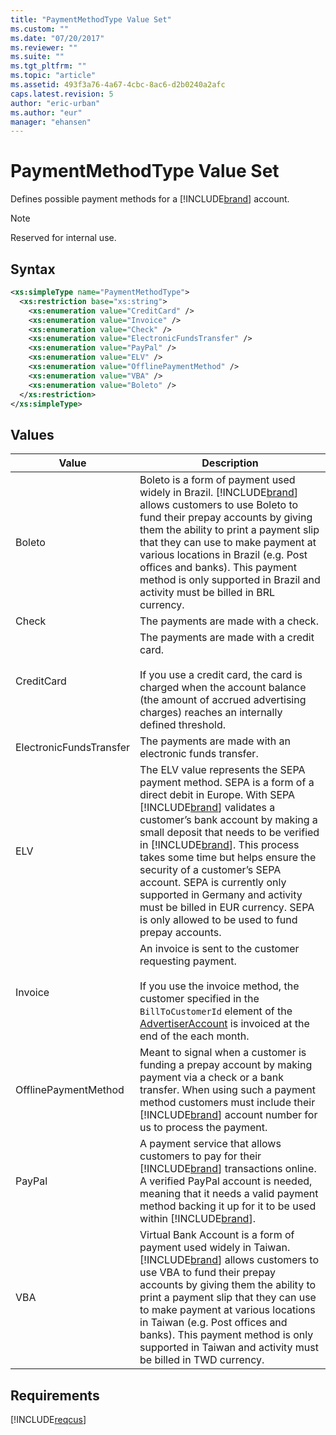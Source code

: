```yaml
---
title: "PaymentMethodType Value Set"
ms.custom: ""
ms.date: "07/20/2017"
ms.reviewer: ""
ms.suite: ""
ms.tgt_pltfrm: ""
ms.topic: "article"
ms.assetid: 493f3a76-4a67-4cbc-8ac6-d2b0240a2afc
caps.latest.revision: 5
author: "eric-urban"
ms.author: "eur"
manager: "ehansen"
---
```

# PaymentMethodType Value Set
Defines possible payment methods for a [!INCLUDE[brand](../customer-api/includes/brand.md)] account.

> [!NOTE]
> Reserved for internal use.

## Syntax

```xml
<xs:simpleType name="PaymentMethodType">
  <xs:restriction base="xs:string">
    <xs:enumeration value="CreditCard" />
    <xs:enumeration value="Invoice" />
    <xs:enumeration value="Check" />
    <xs:enumeration value="ElectronicFundsTransfer" />
    <xs:enumeration value="PayPal" />
    <xs:enumeration value="ELV" />
    <xs:enumeration value="OfflinePaymentMethod" />
    <xs:enumeration value="VBA" />
    <xs:enumeration value="Boleto" />
  </xs:restriction>
</xs:simpleType>
```

## Values

|Value|Description|
|---------|---------------|
|Boleto|Boleto is a form of payment used widely in Brazil. [!INCLUDE[brand](../customer-api/includes/brand.md)] allows customers to use Boleto to fund their prepay accounts by giving them the ability to print a payment slip that they can use to make payment at various locations in Brazil (e.g. Post offices and banks). This payment method is only supported in Brazil and activity must be billed in BRL currency.|
|Check|The payments are made with a check.|
|CreditCard|The payments are made with a credit card.<br /><br />If you use a credit card, the card is charged when the account balance (the amount of accrued advertising charges) reaches an internally defined threshold.|
|ElectronicFundsTransfer|The payments are made with an electronic funds transfer.|
|ELV|The ELV value represents the SEPA payment method. SEPA is a form of a direct debit in Europe. With SEPA [!INCLUDE[brand](../customer-api/includes/brand.md)] validates a customer’s bank account by making a small deposit that needs to be verified in [!INCLUDE[brand](../customer-api/includes/brand.md)]. This process takes some time but helps ensure the security of a customer’s SEPA account. SEPA is currently only supported in Germany and activity must be billed in EUR currency. SEPA is only allowed to be used to fund prepay accounts.|
|Invoice|An invoice is sent to the customer requesting payment.<br /><br />If you use the invoice method, the customer specified in the `BillToCustomerId` element of the [AdvertiserAccount](../customer-api/advertiseraccount-data-object.md) is invoiced at the end of the each month.|
|OfflinePaymentMethod|Meant to signal when a customer is funding a prepay account by making payment via a check or a bank transfer. When using such a payment method customers must include their [!INCLUDE[brand](../customer-api/includes/brand.md)] account number for us to process the payment.|
|PayPal|A payment service that allows customers to pay for their [!INCLUDE[brand](../customer-api/includes/brand.md)] transactions online. A verified PayPal account is needed, meaning that it needs a valid payment method backing it up for it to be used within [!INCLUDE[brand](../customer-api/includes/brand.md)].|
|VBA|Virtual Bank Account is a form of payment used widely in Taiwan. [!INCLUDE[brand](../customer-api/includes/brand.md)] allows customers to use VBA to fund their prepay accounts by giving them the ability to print a payment slip that they can use to make payment at various locations in Taiwan (e.g. Post offices and banks). This payment method is only supported in Taiwan and activity must be billed in TWD currency.|

## Requirements
[!INCLUDE[reqcus](../customer-api/includes/reqcus.md)]
